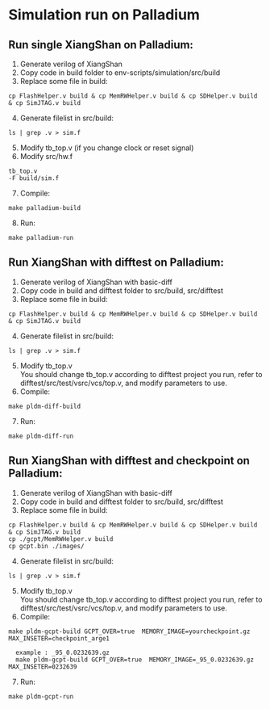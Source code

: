 # Simulation run on Palladium

## Run single XiangShan on Palladium:
1. Generate verilog of XiangShan
2. Copy code in build folder to env-scripts/simulation/src/build
3. Replace some file in build:
```
cp FlashHelper.v build & cp MemRWHelper.v build & cp SDHelper.v build & cp SimJTAG.v build
```
4. Generate filelist in src/build:
```
ls | grep .v > sim.f
```
5. Modify tb_top.v (if you change clock or reset signal)
6. Modify src/hw.f
```
tb_top.v
-F build/sim.f
```
7. Compile:
```
make palladium-build
```
8. Run:
```
make palladium-run
```

## Run XiangShan with difftest on Palladium:
1. Generate verilog of XiangShan with basic-diff
2. Copy code in build and difftest folder to src/build, src/difftest
3. Replace some file in build:
```
cp FlashHelper.v build & cp MemRWHelper.v build & cp SDHelper.v build & cp SimJTAG.v build
```
4. Generate filelist in src/build:
```
ls | grep .v > sim.f
```
5. Modify tb_top.v  
  You should change tb_top.v according to difftest project you run, refer to difftest/src/test/vsrc/vcs/top.v, and modify parameters to use.
6. Compile:
```
make pldm-diff-build
```
7. Run:
```
make pldm-diff-run
```


## Run XiangShan with difftest and checkpoint on Palladium:

1. Generate verilog of XiangShan with basic-diff
2. Copy code in build and difftest folder to src/build, src/difftest
3. Replace some file in build:
```
cp FlashHelper.v build & cp MemRWHelper.v build & cp SDHelper.v build & cp SimJTAG.v build
cp ./gcpt/MemRWHelper.v build
cp gcpt.bin ./images/
```
4. Generate filelist in src/build:
```
ls | grep .v > sim.f
```
5. Modify tb_top.v  
  You should change tb_top.v according to difftest project you run, refer to difftest/src/test/vsrc/vcs/top.v, and modify parameters to use.
6. Compile:
```
make pldm-gcpt-build GCPT_OVER=true  MEMORY_IMAGE=yourcheckpoint.gz MAX_INSETER=checkpoint_arge1

  example : _95_0.0232639.gz
  make pldm-gcpt-build GCPT_OVER=true  MEMORY_IMAGE=_95_0.0232639.gz MAX_INSETER=0232639    
```
7. Run:
```
make pldm-gcpt-run
```